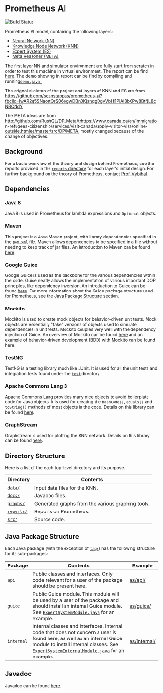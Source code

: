 # Prometheus AI
[![Build Status](https://travis-ci.org/seanstappas/prometheus-ai.svg?branch=master)](https://travis-ci.org/seanstappas/prometheus-ai)

Prometheus AI model, containing the following layers:
* [Neural Network (NN)](src/main/java/nn)
* [Knowledge Node Network (KNN)](src/main/java/knn)
* [Expert System (ES)](src/main/java/es)
* [Meta Reasoner (META)](src/main/java/meta)

The first layer NN and simulator environment are fully start from scratch in order to test this machine in virtual environment. The report can be find [here](https://github.com/verattt/prometheus-ai-master-demo/blob/master/Final_Report.pdf). The demo showing in report can be find by compiling and running[`demo.java `](src/main/java/demo.java)

The orignal skeleton of the project and layers of KNN and ES are from https://github.com/seanstappas/prometheus-ai?fbclid=IwAR2q5SNaortQrS06ogwDBn0KjsnqgDgvVbHl1PlAl8bXPw8BtNL8cNRCNdY

The META ideas are from http://github.com/RushQL/DP_Meta/trhttps://www.canada.ca/en/immigration-refugees-citizenship/services/visit-canada/apply-visitor-visa/online-outside.htmlee/master/src/DP/META, mostly changed because of the change of objectives.


## Background
For a basic overview of the theory and design behind Prometheus, see the reports provided in the [`reports` directory](reports) for each layer's initial design. For further background on the theory of Prometheus, contact [Prof. Vybihal](http://www.cs.mcgill.ca/~jvybihal/).

## Dependencies
### Java 8
Java 8 is used in Prometheus for lambda expressions and `Optional` objects.

### Maven
This project is a Java Maven project, with library dependencies specified in the [`pom.xml`](pom.xml) file. Maven allows dependencies to be specified in a file without needing to keep track of jar files. An introduction to Maven can be found [here](https://maven.apache.org/what-is-maven.html).

### Google Guice
Google Guice is used as the backbone for the various dependencies within the code. Guice neatly allows the implementation of various important OOP principles, like dependency inversion. An introduction to Guice can be found [here](https://github.com/google/guice/wiki/Motivation). For more information about the Guice package structure used for Prometheus, see the [Java Package Structure](#package-structure) section.

### Mockito
Mockito is used to create mock objects for behavior-driven unit tests. Mock objects are essentially "fake" versions of objects used to simulate dependencies in unit tests. Mockito couples very well with the dependency injection of Guice. An overview of Mockito can be found [here](http://site.mockito.org/) and an example of behavior-driven development (BDD) with Mockito can be found [here](https://www.tutorialspoint.com/mockito/mockito_bdd.htm).

### TestNG
TestNG is a testing library much like JUnit. It is used for all the unit tests and integration tests found under the [`test`](src/test) directory.

### Apache Commons Lang 3
Apache Commons Lang provides many nice objects to avoid boilerplate code for Java objects. It is used for creating the `hashCode()`, `equals()` and `toString()` methods of most objects in the code. Details on this library can be found [here](https://commons.apache.org/proper/commons-lang/).

### GraphStream
Graphstream is used for plotting the KNN network. Details on this library can be found [here](http://graphstream-project.org/).

## Directory Structure
Here is a list of the each top-level directory and its purpose.

Directory | Contents
--- | ---
[`data/`](data) | Input data files for the KNN.
[`docs/`](docs) | Javadoc files.
[`graphs/`](graphs) | Generated graphs from the various graphing tools.
[`reports/`](reports) | Reports on Prometheus.
[`src/`](src) | Source code.

<a name="package-structure"></a>
## Java Package Structure
Each Java package (with the exception of [`tags`](src/main/java/tags/)) has the following structure for its sub-packages:

Package | Contents | Example
--- | --- | ---
`api` | Public classes and interfaces. Only code relevant for a user of the package should be present here. | [es/api/](src/main/java/es/api/)
`guice` | Public Guice module. This module will be used by a user of the package and should install an internal Guice module. See [`ExpertSystemModule.java`](src/main/java/es/guice/ExpertSystemModule.java) for an example. | [es/guice/](src/main/java/es/guice/)
`internal` | Internal classes and interfaces. Internal code that does not concern a user is found here, as well as an internal Guice module to install internal classes. See [`ExpertSystemInternalModule.java`](src/main/java/es/internal/ExpertSystemInternalModule.java) for an example. | [es/internal/](src/main/java/es/internal/)

## Javadoc
Javadoc can be found [here](http://seanstappas.me/prometheus-ai/).
